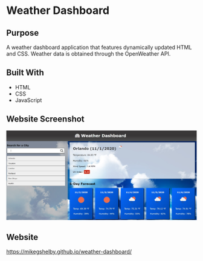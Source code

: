 # Weather Dashboard

## Purpose
A weather dashboard application that features dynamically updated HTML and CSS. Weather data is obtained through the OpenWeather API.

## Built With
* HTML
* CSS
* JavaScript

## Website Screenshot
![Weather Dashboard Screenshot](https://github.com/mikegshelby/weather-dashboard/raw/main/assets/images/weather-dashboard-screenshot.jpg "Website Screenshot")


## Website
https://mikegshelby.github.io/weather-dashboard/
